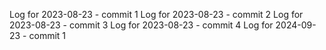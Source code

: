 Log for 2023-08-23 - commit 1
Log for 2023-08-23 - commit 2
Log for 2023-08-23 - commit 3
Log for 2023-08-23 - commit 4
Log for 2024-09-23 - commit 1
